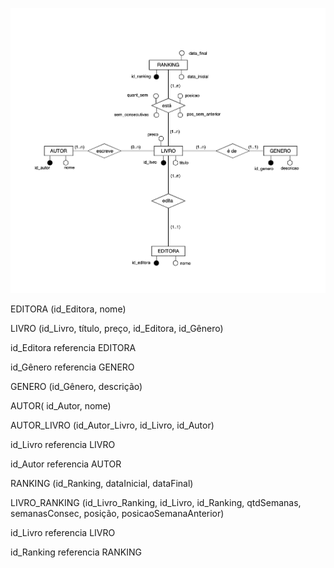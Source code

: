 <p> <img alt="Web" src="https://github.com/alexandrezamberlan/bancoDeDadosUFN/blob/main/diagramas/modeloER_Conceitual_editora.png" /></p>

EDITORA (id_Editora, nome) 

LIVRO (id_Livro, título, preço,  id_Editora, id_Gênero) 

id_Editora referencia EDITORA 

id_Gênero referencia GENERO 

GENERO (id_Gênero, descrição) 

AUTOR( id_Autor, nome) 

AUTOR_LIVRO (id_Autor_Livro, id_Livro, id_Autor) 

id_Livro referencia LIVRO 

id_Autor referencia AUTOR 

RANKING (id_Ranking, dataInicial, dataFinal) 
 
LIVRO_RANKING (id_Livro_Ranking, id_Livro, id_Ranking, qtdSemanas, semanasConsec, posição, posicaoSemanaAnterior) 

id_Livro referencia LIVRO  

id_Ranking referencia RANKING 

 

 

 

 
